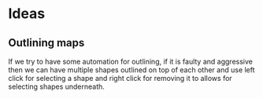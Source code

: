 # Ideas

## Outlining maps
If we try to have some automation for outlining, if it is faulty and aggressive then we can have multiple shapes outlined on top of each other and use left click for selecting a shape and right click for removing it to allows for selecting shapes underneath.
